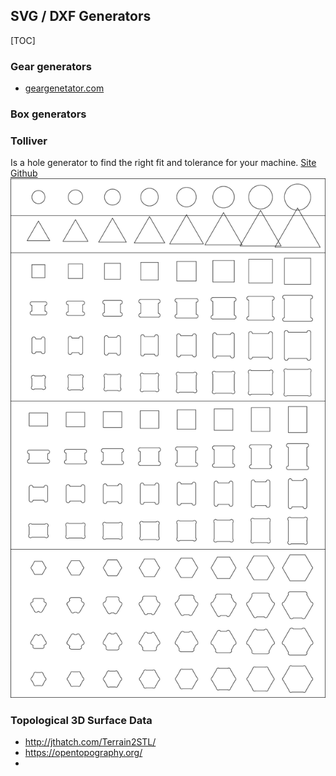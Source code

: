 ## SVG / DXF Generators
[TOC]
### Gear generators
* [geargenetator.com](https://geargenerator.com/)
### Box generators

### Tolliver 
Is a hole generator to find the right fit and tolerance for your machine.
[Site](https://castirony.github.io/tolliver/)
[Github](https://github.com/CastIrony/tolliver)
![](images/Toliver.png)

### Topological 3D Surface Data
- http://jthatch.com/Terrain2STL/
- https://opentopography.org/
- 
